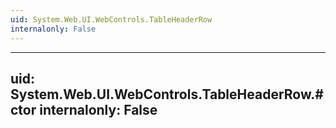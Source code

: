 ```yaml
---
uid: System.Web.UI.WebControls.TableHeaderRow
internalonly: False
---
```


---
uid: System.Web.UI.WebControls.TableHeaderRow.#ctor
internalonly: False
---
